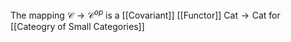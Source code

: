The mapping $\mathcal{C}\to \mathcal{C}^{op}$ is a [[Covariant]] [[Functor]] $\mathrm{Cat}\to \mathrm{Cat}$ for [[Cateogry of Small Categories]]